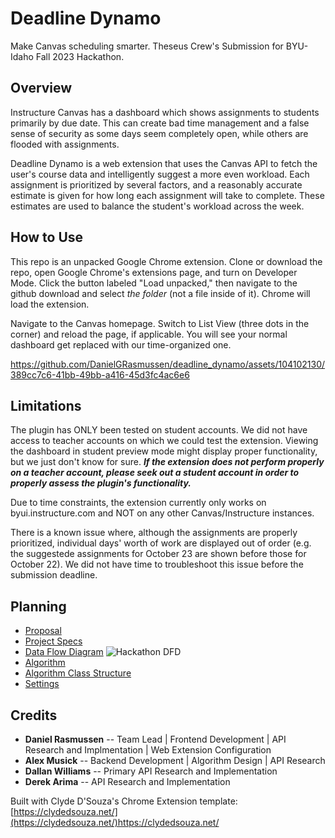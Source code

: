 # Deadline Dynamo
Make Canvas scheduling smarter.
Theseus Crew's Submission for BYU-Idaho Fall 2023 Hackathon.

## Overview
Instructure Canvas has a dashboard which shows assignments to students primarily by due date. This can create bad time management and a false sense of security as some days seem completely open, while others are flooded with assignments.

Deadline Dynamo is a web extension that uses the Canvas API to fetch the user's course data and intelligently suggest a more even workload. Each assignment is prioritized by several factors, and a reasonably accurate estimate is given for how long each assignment will take to complete. These estimates are used to balance the student's workload across the week.

## How to Use
This repo is an unpacked Google Chrome extension. Clone or download the repo, open Google Chrome's extensions page, and turn on Developer Mode. Click the button labeled "Load unpacked," then navigate to the github download and select *the folder* (not a file inside of it). Chrome will load the extension.

Navigate to the Canvas homepage. Switch to List View (three dots in the corner) and reload the page, if applicable. You will see your normal dashboard get replaced with our time-organized one.

https://github.com/DanielGRasmussen/deadline_dynamo/assets/104102130/389cc7c6-41bb-49bb-a416-45d3fc4ac6e6

## Limitations
The plugin has ONLY been tested on student accounts. We did not have access to teacher accounts on which we could test the extension. Viewing the dashboard in student preview mode might display proper functionality, but we just don't know for sure. ***If the extension does not perform properly on a teacher account, please seek out a student account in order to properly assess the plugin's functionality.***

Due to time constraints, the extension currently only works on byui.instructure.com and NOT on any other Canvas/Instructure instances.

There is a known issue where, although the assignments are properly prioritized, individual days' worth of work are displayed out of order (e.g. the suggestede assignments for October 23 are shown before those for October 22). We did not have time to troubleshoot this issue before the submission deadline.

## Planning
* [Proposal](https://docs.google.com/document/d/1qw7jQ2S4l4O4TtOaj4MI7oOv84VMI8qrQ6aIFF-ewdg/edit?usp=sharing)
* [Project Specs](https://docs.google.com/document/d/1okTquBZYfPdrYRvzIBK9-npC2IoLpEgTCj1azZ47H9w/edit)
* [Data Flow Diagram](https://lucid.app/lucidchart/a97f9fc8-905c-4f1b-bcdb-d90123c191f3/edit?invitationId=inv_69175d66-8598-4268-a118-74f3b349cee5)
![Hackathon DFD](https://github.com/DanielGRasmussen/deadline_dynamo/assets/104102130/a0f030fa-f65f-4c7f-b909-e1b6e11bb85a)
* [Algorithm](https://docs.google.com/document/d/10U6tixkCaJ7YTuMz-V7MIQdTQslWUzbKkqV0isoQHfw/edit)
* [Algorithm Class Structure](https://docs.google.com/document/d/1KwZYufms0Ym5GPvqdC2z9oFNdyve-us4vFd5LU1scUc/edit)
* [Settings](https://docs.google.com/document/d/1c4JamHN8E8acj2UhTvIBsJOkSIrtuQO6hOkSEz1xNog/edit?usp=sharing)

## Credits 

* **Daniel Rasmussen** -- Team Lead | Frontend Development | API Research and Implmentation | Web Extension Configuration
* **Alex Musick** -- Backend Development | Algorithm Design | API Research
* **Dallan Williams** -- Primary API Research and Implementation
* **Derek Arima** -- API Research and Implementation

Built with Clyde D'Souza's Chrome Extension template: [https://clydedsouza.net/](https://clydedsouza.net/)https://clydedsouza.net/
